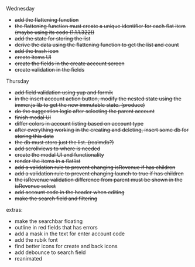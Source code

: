 Wednesday
- ~~add the flattening function~~
- ~~the flattening function must create a unique identifier for each flat item (maybe using its code (1.1.1.322))~~
- ~~add the state for storing the list~~
- ~~derive the data using the flattening function to get the list and count~~
- ~~add the trash icon~~
- ~~create items UI~~
- ~~create the fields in the create account screen~~
- ~~create validation in the fields~~

Thursday
- ~~add field validation using yup and formik~~
- ~~in the insert account action button, modify the nested state using the immer.js lib to get the new immutable state. (produce)~~
- ~~do the suggestion logic after selecting the parent account~~
- ~~finish modal UI~~
- ~~differ colors in account listing based on account type~~
- ~~after everything working in the creating and deleting, insert some db for storing this data~~
- ~~the db must store just the list. (realmdb?)~~
- ~~add scrollviews to where is needed~~
- ~~create the modal UI and functionality~~
- ~~render the items in a flatlist~~
- ~~add a validation rule to prevent changing isRevenue if has children~~
- ~~add a validation rule to prevent changing launch to true if has children~~
- ~~the isRevenue validation difference from parent must be shown in the isRevenue select~~
- ~~add account code in the header when editing~~
- ~~make the search field and filtering~~ 

extras:
- make the searchbar floating
- outline in red fields that has errors
- add a mask in the text for enter account code
- add the rubik font
- find better icons for create and back icons
- add debounce to search field
- reanimated